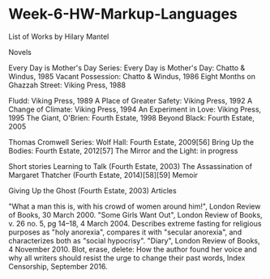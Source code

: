 # Week-6-HW-Markup-Languages

List of Works by Hilary Mantel

Novels

Every Day is Mother's Day Series:
Every Day is Mother's Day: Chatto & Windus, 1985
Vacant Possession: Chatto & Windus, 1986
Eight Months on Ghazzah Street: Viking Press, 1988

Fludd: Viking Press, 1989
A Place of Greater Safety: Viking Press, 1992
A Change of Climate: Viking Press, 1994
An Experiment in Love: Viking Press, 1995
The Giant, O'Brien: Fourth Estate, 1998
Beyond Black: Fourth Estate, 2005

Thomas Cromwell Series:
Wolf Hall: Fourth Estate, 2009[56]
Bring Up the Bodies: Fourth Estate, 2012[57]
The Mirror and the Light: in progress

Short stories
Learning to Talk (Fourth Estate, 2003)
The Assassination of Margaret Thatcher (Fourth Estate, 2014)[58][59]
Memoir

Giving Up the Ghost (Fourth Estate, 2003)
Articles

"What a man this is, with his crowd of women around him!", London Review of Books, 30 March 2000.
"Some Girls Want Out", London Review of Books, v. 26 no. 5, pg 14–18, 4 March 2004. Describes extreme fasting for religious purposes as "holy anorexia", compares it with "secular anorexia", and characterizes both as "social hypocrisy".
"Diary", London Review of Books, 4 November 2010.
Blot, erase, delete: How the author found her voice and why all writers should resist the urge to change their past words, Index Censorship, September 2016.
